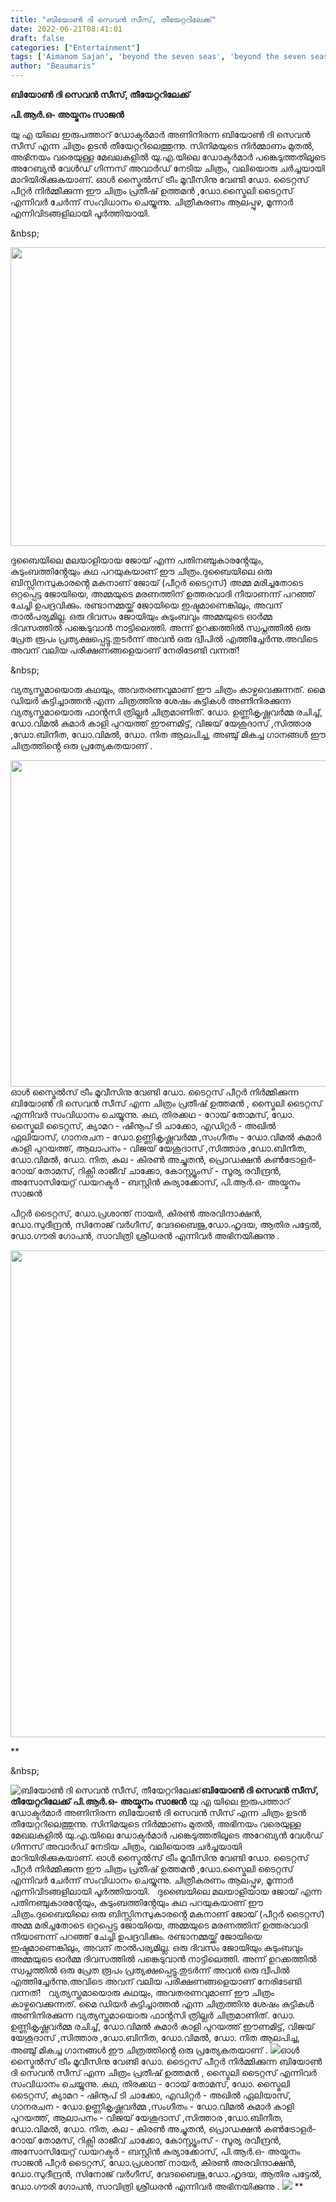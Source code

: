 ```yaml
---
title: "ബിയോൺ ദി സെവൻ സീസ്, തീയേറ്ററിലേക്ക്"
date: 2022-06-21T08:41:01
draft: false
categories: ["Entertainment"]
tags: ['Aimanom Sajan', 'beyond the seven seas', 'beyond the seven seas malayalam movie', 'malayalam movie']
author: "Beaumaris"
---
```


<strong>ബിയോൺ ദി സെവൻ സീസ്, തീയേറ്ററിലേക്ക്</strong>

<strong>പി.ആർ.ഒ- അയ്മനം സാജൻ</strong>

യു എ യിലെ ഇരുപത്താറ് ഡോക്ടർമാർ അണിനിരന്ന ബിയോൺ ദി സെവൻ സീസ് എന്ന ചിത്രം ഉടൻ തീയേറ്ററിലെത്തുന്നു. സിനിമയുടെ നിർമ്മാണം മുതൽ, അഭിനയം വരെയുള്ള മേഖലകളിൽ യു.എ.യിലെ ഡോക്ടർമാർ പങ്കെടുത്തതിലൂടെ അറേബ്യൻ വേൾഡ് ഗിന്നസ് അവാർഡ് നേടിയ ചിത്രം, വലിയൊരു ചർച്ചയായി മാറിയിരിക്കുകയാണ്. ഓൾ സ്മൈൽസ് ട്രീം മൂവീസിനു വേണ്ടി ഡോ. ടൈറ്റസ് പീറ്റർ നിർമ്മിക്കുന്ന ഈ ചിത്രം പ്രതീഷ് ഉത്തമൻ ,ഡോ.സ്മൈലി ടൈറ്റസ് എന്നിവർ ചേർന്ന് സംവിധാനം ചെയ്യുന്നു. ചിത്രീകരണം ആലപ്പുഴ, മൂന്നാർ എന്നിവിടങ്ങളിലായി പൂർത്തിയായി.

&amp;nbsp;

<img class="wp-image-340130 aligncenter" src="https://cdn.boolokam.com/articles/2022/06/4t4-1.jpg" alt="" width="830" height="478" />

ദുബൈയിലെ മലയാളിയായ ജോയ് എന്ന പതിനഞ്ചുകാരൻ്റേയും, കുടുംബത്തിൻ്റേയും കഥ പറയുകയാണ് ഈ ചിത്രം.ദുബൈയിലെ ഒരു ബിസ്സിനസുകാരൻ്റെ മകനാണ് ജോയ് (പീറ്റർ ടൈറ്റസ്) അമ്മ മരിച്ചതോടെ ഒറ്റപ്പെട്ട ജോയിയെ, അമ്മയുടെ മരണത്തിന് ഉത്തരവാദി നീയാണന്ന് പറഞ്ഞ് ചേച്ചി ഉപദ്രവിക്കും. രണ്ടാനമ്മയ്ക്ക് ജോയിയെ ഇഷ്ടമാണെങ്കിലും, അവന് താൽപര്യമില്ല. ഒരു ദിവസം ജോയിയും കുടുംബവും അമ്മയുടെ ഓർമ്മ ദിവസത്തിൽ പങ്കെടുവാൻ നാട്ടിലെത്തി. അന്ന് ഉറക്കത്തിൽ സ്വപ്നത്തിൽ ഒരു പ്രേത രൂപം പ്രത്യക്ഷപ്പെട്ടു.തുടർന്ന് അവൻ ഒരു ദ്വീപിൽ എത്തിച്ചേർന്നു.അവിടെ അവന് വലിയ പരീക്ഷണങ്ങളെയാണ് നേരിടേണ്ടി വന്നത്!

&amp;nbsp;

വ്യത്യസ്തമായൊരു കഥയും, അവതരണവുമാണ് ഈ ചിത്രം കാഴ്ചവെക്കുന്നത്. മൈ ഡിയർ കുട്ടിച്ചാത്തൻ എന്ന ചിത്രത്തിനു ശേഷം കുട്ടികൾ അണിനിരക്കുന്ന വ്യത്യസ്തമായൊരു ഫാൻ്റസി ത്രില്ലർ ചിത്രമാണിത്. ഡോ. ഉണ്ണികൃഷ്ണവർമ്മ രചിച്ച്, ഡോ.വിമൽ കുമാർ കാളി പുറയത്ത് ഈണമിട്ട്, വിജയ് യേശുദാസ് ,സിത്താര ,ഡോ.ബിനീത, ഡോ.വിമൽ, ഡോ. നിത ആലപിച്ച, അഞ്ചു് മികച്ച ഗാനങ്ങൾ ഈ ചിത്രത്തിൻ്റെ ഒരു പ്രത്യേകതയാണ് .

<img class="wp-image-340132 aligncenter" src="https://cdn.boolokam.com/articles/2022/06/4t4-3.jpg" alt="" width="783" height="522" />ഓൾ സ്മൈൽസ് ട്രീം മൂവീസിനു വേണ്ടി ഡോ. ടൈറ്റസ് പീറ്റർ നിർമ്മിക്കുന്ന ബിയോൺ ദി സെവൻ സീസ് എന്ന ചിത്രം പ്രതീഷ് ഉത്തമൻ , സ്മൈലി ടൈറ്റസ് എന്നിവർ സംവിധാനം ചെയ്യുന്നു. കഥ, തിരക്കഥ - റോയ് തോമസ്, ഡോ. സ്മൈലി ടൈറ്റസ്, ക്യാമറ - ഷിനൂപ് ടി ചാക്കോ, എഡിറ്റർ - അഖിൽ ഏലിയാസ്, ഗാനരചന - ഡോ.ഉണ്ണികൃഷ്ണവർമ്മ ,സംഗീതം - ഡോ.വിമൽ കുമാർ കാളി പുറയത്ത്, ആലാപനം - വിജയ് യേശുദാസ് ,സിത്താര ,ഡോ.ബിനീത, ഡോ.വിമൽ, ഡോ. നിത, കല - കിരൺ അച്ചുതൻ, പ്രൊഡക്ഷൻ കൺട്രോളർ- റോയ് തോമസ്, റിക്സി രാജീവ് ചാക്കോ, കോസ്റ്റ്യൂംസ് - സൂര്യ രവീന്ദ്രൻ, അസോസിയേറ്റ് ഡയറക്ടർ - ബസ്റ്റിൻ കുര്യാക്കോസ്, പി.ആർ.ഒ- അയ്മനം സാജൻ

പീറ്റർ ടൈറ്റസ്, ഡോ.പ്രശാന്ത് നായർ, കിരൺ അരവിന്ദാക്ഷൻ, ഡോ.സുദീന്ദ്രൻ, സിനോജ് വർഗീസ്, വേദബൈജു,ഡോ.ഹൃദയ, ആതിര പട്ടേൽ, ഡോ.ഗൗരി ഗോപൻ, സാവിത്രി ശ്രീധരൻ എന്നിവർ അഭിനയിക്കുന്നു .

<img class="size-full wp-image-340135 aligncenter" src="https://cdn.boolokam.com/articles/2022/06/4t4-6.jpg" alt="" width="1030" height="779" />

**

&amp;nbsp;


![ബിയോൺ ദി സെവൻ സീസ്, തീയേറ്ററിലേക്ക്](https://cdn.boolokam.com/articles/2022/06/4t4-1.jpg)**ബിയോൺ ദി സെവൻ സീസ്, തീയേറ്ററിലേക്ക്** **പി.ആർ.ഒ- അയ്മനം സാജൻ** യു എ യിലെ ഇരുപത്താറ് ഡോക്ടർമാർ അണിനിരന്ന ബിയോൺ ദി സെവൻ സീസ് എന്ന ചിത്രം ഉടൻ തീയേറ്ററിലെത്തുന്നു. സിനിമയുടെ നിർമ്മാണം മുതൽ, അഭിനയം വരെയുള്ള മേഖലകളിൽ യു.എ.യിലെ ഡോക്ടർമാർ പങ്കെടുത്തതിലൂടെ അറേബ്യൻ വേൾഡ് ഗിന്നസ് അവാർഡ് നേടിയ ചിത്രം, വലിയൊരു ചർച്ചയായി മാറിയിരിക്കുകയാണ്. ഓൾ സ്മൈൽസ് ട്രീം മൂവീസിനു വേണ്ടി ഡോ. ടൈറ്റസ് പീറ്റർ നിർമ്മിക്കുന്ന ഈ ചിത്രം പ്രതീഷ് ഉത്തമൻ ,ഡോ.സ്മൈലി ടൈറ്റസ് എന്നിവർ ചേർന്ന് സംവിധാനം ചെയ്യുന്നു. ചിത്രീകരണം ആലപ്പുഴ, മൂന്നാർ എന്നിവിടങ്ങളിലായി പൂർത്തിയായി. &nbsp; ദുബൈയിലെ മലയാളിയായ ജോയ് എന്ന പതിനഞ്ചുകാരൻ്റേയും, കുടുംബത്തിൻ്റേയും കഥ പറയുകയാണ് ഈ ചിത്രം.ദുബൈയിലെ ഒരു ബിസ്സിനസുകാരൻ്റെ മകനാണ് ജോയ് (പീറ്റർ ടൈറ്റസ്) അമ്മ മരിച്ചതോടെ ഒറ്റപ്പെട്ട ജോയിയെ, അമ്മയുടെ മരണത്തിന് ഉത്തരവാദി നീയാണന്ന് പറഞ്ഞ് ചേച്ചി ഉപദ്രവിക്കും. രണ്ടാനമ്മയ്ക്ക് ജോയിയെ ഇഷ്ടമാണെങ്കിലും, അവന് താൽപര്യമില്ല. ഒരു ദിവസം ജോയിയും കുടുംബവും അമ്മയുടെ ഓർമ്മ ദിവസത്തിൽ പങ്കെടുവാൻ നാട്ടിലെത്തി. അന്ന് ഉറക്കത്തിൽ സ്വപ്നത്തിൽ ഒരു പ്രേത രൂപം പ്രത്യക്ഷപ്പെട്ടു.തുടർന്ന് അവൻ ഒരു ദ്വീപിൽ എത്തിച്ചേർന്നു.അവിടെ അവന് വലിയ പരീക്ഷണങ്ങളെയാണ് നേരിടേണ്ടി വന്നത്! &nbsp; വ്യത്യസ്തമായൊരു കഥയും, അവതരണവുമാണ് ഈ ചിത്രം കാഴ്ചവെക്കുന്നത്. മൈ ഡിയർ കുട്ടിച്ചാത്തൻ എന്ന ചിത്രത്തിനു ശേഷം കുട്ടികൾ അണിനിരക്കുന്ന വ്യത്യസ്തമായൊരു ഫാൻ്റസി ത്രില്ലർ ചിത്രമാണിത്. ഡോ. ഉണ്ണികൃഷ്ണവർമ്മ രചിച്ച്, ഡോ.വിമൽ കുമാർ കാളി പുറയത്ത് ഈണമിട്ട്, വിജയ് യേശുദാസ് ,സിത്താര ,ഡോ.ബിനീത, ഡോ.വിമൽ, ഡോ. നിത ആലപിച്ച, അഞ്ചു് മികച്ച ഗാനങ്ങൾ ഈ ചിത്രത്തിൻ്റെ ഒരു പ്രത്യേകതയാണ് . ![](https://cdn.boolokam.com/articles/2022/06/4t4-3.jpg)ഓൾ സ്മൈൽസ് ട്രീം മൂവീസിനു വേണ്ടി ഡോ. ടൈറ്റസ് പീറ്റർ നിർമ്മിക്കുന്ന ബിയോൺ ദി സെവൻ സീസ് എന്ന ചിത്രം പ്രതീഷ് ഉത്തമൻ , സ്മൈലി ടൈറ്റസ് എന്നിവർ സംവിധാനം ചെയ്യുന്നു. കഥ, തിരക്കഥ - റോയ് തോമസ്, ഡോ. സ്മൈലി ടൈറ്റസ്, ക്യാമറ - ഷിനൂപ് ടി ചാക്കോ, എഡിറ്റർ - അഖിൽ ഏലിയാസ്, ഗാനരചന - ഡോ.ഉണ്ണികൃഷ്ണവർമ്മ ,സംഗീതം - ഡോ.വിമൽ കുമാർ കാളി പുറയത്ത്, ആലാപനം - വിജയ് യേശുദാസ് ,സിത്താര ,ഡോ.ബിനീത, ഡോ.വിമൽ, ഡോ. നിത, കല - കിരൺ അച്ചുതൻ, പ്രൊഡക്ഷൻ കൺട്രോളർ- റോയ് തോമസ്, റിക്സി രാജീവ് ചാക്കോ, കോസ്റ്റ്യൂംസ് - സൂര്യ രവീന്ദ്രൻ, അസോസിയേറ്റ് ഡയറക്ടർ - ബസ്റ്റിൻ കുര്യാക്കോസ്, പി.ആർ.ഒ- അയ്മനം സാജൻ പീറ്റർ ടൈറ്റസ്, ഡോ.പ്രശാന്ത് നായർ, കിരൺ അരവിന്ദാക്ഷൻ, ഡോ.സുദീന്ദ്രൻ, സിനോജ് വർഗീസ്, വേദബൈജു,ഡോ.ഹൃദയ, ആതിര പട്ടേൽ, ഡോ.ഗൗരി ഗോപൻ, സാവിത്രി ശ്രീധരൻ എന്നിവർ അഭിനയിക്കുന്നു . ![](https://cdn.boolokam.com/articles/2022/06/4t4-6.jpg) ** &nbsp;
